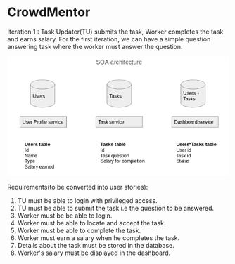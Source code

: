 # CrowdMentor
Iteration 1 : Task Updater(TU) submits the task, Worker completes the task and earns salary.
For the first iteration, we can have a simple question answering task where the worker must answer the question.

![](soa_architecture.png)

Requirements(to be converted into user stories):
1) TU must be able to login with privileged access.
2) TU must be able to submit the task i.e the question to be answered.
3) Worker must be be able to login.
4) Worker must be able to locate and accept the task.
5) Worker must be able to complete the task.
6) Worker must earn a salary when he completes the task.
7) Details about the task must be stored in the database.
8) Worker's salary must be displayed in the dashboard.
